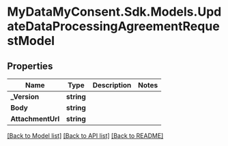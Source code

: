 # MyDataMyConsent.Sdk.Models.UpdateDataProcessingAgreementRequestModel

## Properties

Name | Type | Description | Notes
------------ | ------------- | ------------- | -------------
**_Version** | **string** |  | 
**Body** | **string** |  | 
**AttachmentUrl** | **string** |  | 

[[Back to Model list]](../README.md#documentation-for-models) [[Back to API list]](../README.md#documentation-for-api-endpoints) [[Back to README]](../README.md)

